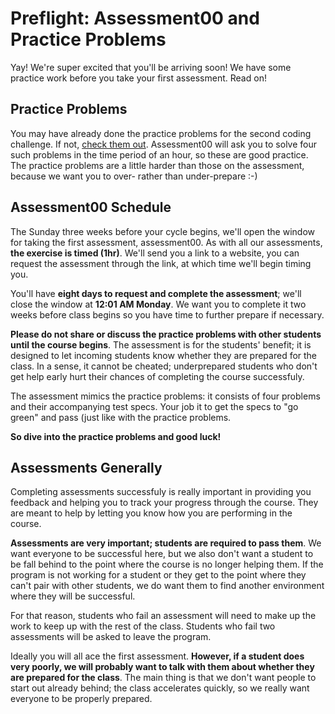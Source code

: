 # Preflight: Assessment00 and Practice Problems

Yay! We're super excited that you'll be arriving soon! We have some
practice work before you take your first assessment. Read on!

## Practice Problems

You may have already done the practice problems for the second coding
challenge. If not, [check them out][practice-problems]. Assessment00
will ask you to solve four such problems in the time period of an
hour, so these are good practice. The practice problems are a little
harder than those on the assessment, because we want you to over-
rather than under-prepare :-)

[practice-problems]: ../coding-test-2/practice-problems

## Assessment00 Schedule

The Sunday three weeks before your cycle begins, we'll open the window
for taking the first assessment, assessment00. As with all our
assessments, **the exercise is timed (1hr)**. We'll send you a link to
a website, you can request the assessment through the link, at which
time we'll begin timing you.

You'll have **eight days to request and complete the assessment**;
we'll close the window at **12:01 AM Monday**. We want you to complete
it two weeks before class begins so you have time to further prepare
if necessary.

**Please do not share or discuss the practice problems with other
students until the course begins**. The assessment is for the
students' benefit; it is designed to let incoming students know
whether they are prepared for the class. In a sense, it cannot be
cheated; underprepared students who don't get help early hurt their
chances of completing the course successfuly.

The assessment mimics the practice problems: it consists of four
problems and their accompanying test specs. Your job it to get the
specs to "go green" and pass (just like with the practice problems.

**So dive into the practice problems and good luck!**

## Assessments Generally

Completing assessments successfuly is really important in providing
you feedback and helping you to track your progress through the
course. They are meant to help by letting you know how you are
performing in the course.

**Assessments are very important; students are required to pass
them**. We want everyone to be successful here, but we also don't want
a student to be fall behind to the point where the course is no longer
helping them. If the program is not working for a student or they get
to the point where they can't pair with other students, we do want
them to find another environment where they will be successful.

For that reason, students who fail an assessment will need to make up
the work to keep up with the rest of the class. Students who fail two
assessments will be asked to leave the program.

Ideally you will all ace the first assessment. **However, if a student
does very poorly, we will probably want to talk with them about
whether they are prepared for the class**. The main thing is that we
don't want people to start out already behind; the class accelerates
quickly, so we really want everyone to be properly prepared.

